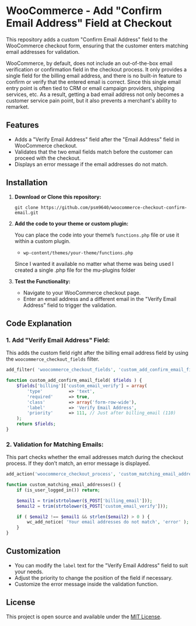 
# WooCommerce - Add "Confirm Email Address" Field at Checkout

This repository adds a custom "Confirm Email Address" field to the WooCommerce checkout form, ensuring that the customer enters matching email addresses for validation.

WooCommerce, by default, does not include an out-of-the-box email verification or confirmation field in the checkout process. It only provides a single field for the billing email address, and there is no built-in feature to confirm or verify that the entered email is correct. Since this single email entry point is often tied to CRM or email campaign providers, shipping services, etc. As a result, getting a bad email address not only becomes a customer service pain point, but it also prevents a merchant's ability to remarket.

## Features

- Adds a "Verify Email Address" field after the "Email Address" field in WooCommerce checkout.
- Validates that the two email fields match before the customer can proceed with the checkout.
- Displays an error message if the email addresses do not match.

## Installation

1. **Download or Clone this repository:**

   ```
   git clone https://github.com/psm9640/woocommerce-checkout-confirm-email.git
   ```

2. **Add the code to your theme or custom plugin:**

   You can place the code into your theme’s `functions.php` file or use it within a custom plugin.
   - `wp-content/themes/your-theme/functions.php`

   Since I wanted it available no matter what theme was being used I created a single .php file for the mu-plugins folder

3. **Test the Functionality:**

   - Navigate to your WooCommerce checkout page.
   - Enter an email address and a different email in the "Verify Email Address" field to trigger the validation.

## Code Explanation

### 1. Add "Verify Email Address" Field:

This adds the custom field right after the billing email address field by using the `woocommerce_checkout_fields` filter.

```php
add_filter( 'woocommerce_checkout_fields', 'custom_add_confirm_email_field' );

function custom_add_confirm_email_field( $fields ) {
    $fields['billing']['custom_email_verify'] = array(
        'type'          => 'text',
        'required'      => true,
        'class'         => array('form-row-wide'),
        'label'         => 'Verify Email Address',
        'priority'      => 111, // Just after billing_email (110)
    );
    return $fields;
}
```

### 2. Validation for Matching Emails:

This part checks whether the email addresses match during the checkout process. If they don’t match, an error message is displayed.

```php
add_action('woocommerce_checkout_process', 'custom_matching_email_addresses');

function custom_matching_email_addresses() {
    if (is_user_logged_in()) return;

    $email1 = trim(strtolower($_POST['billing_email']));
    $email2 = trim(strtolower($_POST['custom_email_verify']));

    if ( $email2 !== $email1 && strlen($email2) > 0 ) {
        wc_add_notice( 'Your email addresses do not match', 'error' );
    }
}
```

## Customization

- You can modify the `label` text for the "Verify Email Address" field to suit your needs.
- Adjust the priority to change the position of the field if necessary.
- Customize the error message inside the validation function.

## License

This project is open source and available under the [MIT License](LICENSE).
